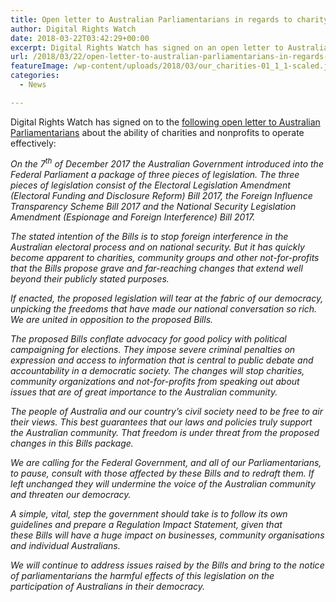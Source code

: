 ```yaml
---
title: Open letter to Australian Parliamentarians in regards to charity advocacy
author: Digital Rights Watch
date: 2018-03-22T03:42:29+00:00
excerpt: Digital Rights Watch has signed on an open letter to Australian Parliamentarians about the ability of charities and nonprofits to operate effectively.
url: /2018/03/22/open-letter-to-australian-parliamentarians-in-regards-to-charity-advocacy/
featureImage: /wp-content/uploads/2018/03/our_charities-01_1_1-scaled.jpg
categories:
  - News

---
```

Digital Rights Watch has signed on to the [following open letter to Australian Parliamentarians][1] about the ability of charities and nonprofits to operate effectively:

_On the 7<sup>th</sup> of December 2017 the Australian Government introduced into the Federal Parliament a package of three pieces of legislation. The three pieces of legislation consist of the Electoral Legislation Amendment (Electoral Funding and Disclosure Reform) Bill 2017, the Foreign Influence Transparency Scheme Bill 2017 and the National Security Legislation Amendment (Espionage and Foreign Interference) Bill 2017._

_The stated intention of the Bills is to stop foreign interference in the Australian electoral process and on national security. But it has quickly become apparent to charities, community groups and other not-for-profits that the Bills propose grave and far-reaching changes that extend well beyond their publicly stated purposes._

_If enacted, the proposed legislation will tear at the fabric of our democracy, unpicking the freedoms that have made our national conversation so rich. We are united in opposition to the proposed Bills._

_The proposed Bills conflate advocacy for good policy with political campaigning for elections. They impose severe criminal penalties on expression and access to information that is central to public debate and accountability in a democratic society. The changes will stop charities, community organizations and not-for-profits from speaking out about issues that are of great importance to the Australian community._

_The people of Australia and our country’s civil society need to be free to air their views. This best guarantees that our laws and policies truly support the Australian community. That freedom is under threat from the proposed changes in this Bills package._

_We are calling for the Federal Government, and all of our Parliamentarians, to pause, consult with those affected by these Bills and to redraft them. If left unchanged they will undermine the voice of the Australian community and threaten our democracy._

_A simple, vital, step the government should take is to follow its own guidelines and prepare a Regulation Impact Statement, given that these Bills will have a huge impact on businesses, community organisations and individual Australians._

_We will continue to address issues raised by the Bills and bring to the notice of parliamentarians the harmful effects of this legislation on the participation of Australians in their democracy._

 [1]: https://www.handsoffourcharities.org.au/open_letter
